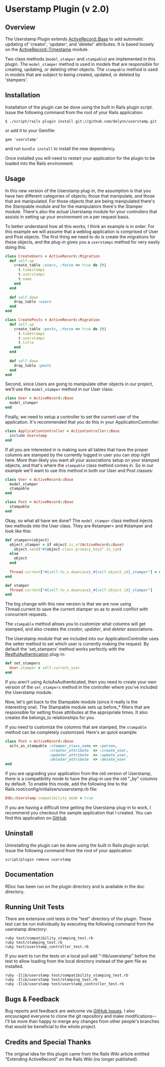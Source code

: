 Userstamp Plugin (v 2.0)
========================

Overview
--------

The Userstamp Plugin extends [ActiveRecord::Base](http://api.rubyonrails.org/classes/ActiveRecord/Base.html) to add automatic updating of 'creator',
'updater', and 'deleter' attributes. It is based loosely on the [ActiveRecord::Timestamp](http://api.rubyonrails.org/classes/ActiveRecord/Timestamp.html) module.

Two class methods (`model_stamper` and `stampable`) are implemented in this plugin.
The `model_stamper` method is used in models that are responsible for creating, updating, or
deleting other objects. The `stampable` method is used in models that are subject to being
created, updated, or deleted by 'stampers'.


Installation
------------

Installation of the plugin can be done using the built in Rails plugin script. Issue the following
command from the root of your Rails application:

    $ ./script/rails plugin install git://github.com/delynn/userstamp.git

or add it to your Gemfile:

    gem 'userstamp'

and run `bundle install` to install the new dependency.

Once installed you will need to restart your application for the plugin to be loaded into the Rails
environment.

Usage
-----

In this new version of the Userstamp plug-in, the assumption is that you have two different
categories of objects; those that manipulate, and those that are manipulated. For those objects
that are being manipulated there's the Stampable module and for the manipulators there's the
Stamper module. There's also the actual Userstamp module for your controllers that assists in
setting up your environment on a per request basis.

To better understand how all this works, I think an example is in order. For this example we will
assume that a weblog application is comprised of User and Post objects. The first thing we need to
do is create the migrations for these objects, and the plug-in gives you a `userstamps`
method for very easily doing this:

```ruby
class CreateUsers < ActiveRecord::Migration
  def self.up
    create_table :users, :force => true do |t|
      t.timestamps
      t.userstamps
      t.name
    end
  end
  
  def self.down
    drop_table :users
  end
end

class CreatePosts < ActiveRecord::Migration
  def self.up
    create_table :posts, :force => true do |t|
      t.timestamps
      t.userstamps
      t.title
    end
  end
  
  def self.down
    drop_table :posts
  end
end
```

Second, since Users are going to manipulate other objects in our project, we'll use the
`model_stamper` method in our User class:

```ruby
class User < ActiveRecord::Base
  model_stamper
end
```

Finally, we need to setup a controller to set the current user of the application. It's
recommended that you do this in your ApplicationController:

```ruby
class ApplicationController < ActionController::Base
  include Userstamp
end
```

If all you are interested in is making sure all tables that have the proper columns are stamped
by the currently logged in user you can stop right here. More than likely you want all your
associations setup on your stamped objects, and that's where the `stampable` class method
comes in. So in our example we'll want to use this method in both our User and Post classes:

```ruby
class User < ActiveRecord::Base
  model_stamper
  stampable
end

class Post < ActiveRecord::Base
  stampable
end
```

Okay, so what all have we done? The `model_stamper` class method injects two methods into the
User class. They are #stamper= and #stamper and look like this:

```ruby
def stamper=(object)
  object_stamper = if object.is_a?(ActiveRecord::Base)
    object.send("#{object.class.primary_key}".to_sym)
  else
    object
  end
  
  Thread.current["#{self.to_s.downcase}_#{self.object_id}_stamper"] = object_stamper
end

def stamper
  Thread.current["#{self.to_s.downcase}_#{self.object_id}_stamper"]
end
```

The big change with this new version is that we are now using Thread.current to save the current
stamper so as to avoid conflict with concurrent requests.

The `stampable` method allows you to customize what columns will get stamped, and also
creates the _creator_, _updater_, and _deleter_ associations.

The Userstamp module that we included into our ApplicationController uses the setter method to
set which user is currently making the request. By default the 'set_stampers' method works perfectly
with the [RestfulAuthentication](http://svn.techno-weenie.net/projects/plugins/restful_authentication) plug-in:

```ruby
def set_stampers
  User.stamper = self.current_user
end
```

If you aren't using ActsAsAuthenticated, then you need to create your own version of the
`set_stampers` method in the controller where you've included the Userstamp module.

Now, let's get back to the Stampable module (since it really is the interesting one). The Stampable
module sets up before_* filters that are responsible for setting those attributes at the appropriate
times. It also creates the belongs_to relationships for you.

If you need to customize the columns that are stamped, the `stampable` method can be
completely customized. Here's an quick example:

```ruby
class Post < ActiveRecord::Base
  acts_as_stampable :stamper_class_name => :person,
                    :creator_attribute  => :create_user,
                    :updater_attribute  => :update_user,
                    :deleter_attribute  => :delete_user
end
```

If you are upgrading your application from the old version of Userstamp, there is a compatibility
mode to have the plug-in use the old "_by" columns by default. To enable this mode, add the
following line to the Rails.root/config/initializers/userstamp.rb file:

```ruby
Ddb::Userstamp.compatibility_mode = true
```

If you are having a difficult time getting the Userstamp plug-in to work, I recommend you checkout
the sample application that I created. You can find this application on [GitHub](http://github.com/delynn/userstamp_sample)

Uninstall
---------

Uninstalling the plugin can be done using the built in Rails plugin script. Issue the following
command from the root of your application:

    script/plugin remove userstamp


Documentation
-------------

RDoc has been run on the plugin directory and is available in the doc directory.


Running Unit Tests
------------------

There are extensive unit tests in the "test" directory of the plugin. These test can be run
individually by executing the following command from the userstamp directory:

    ruby test/compatibility_stamping_test.rb
    ruby test/stamping_test.rb
    ruby test/userstamp_controller_test.rb

If you want to run the tests on a local pull add "-Ilib/userstamp" before the test to allow 
loading from the local directory instead of the gem file as installed. 

    ruby -Ilib/userstamp test/compatibility_stamping_test.rb
    ruby -Ilib/userstamp test/stamping_test.rb
    ruby -Ilib/userstamp test/userstamp_controller_test.rb


Bugs & Feedback
---------------

Bug reports and feedback are welcome via [GitHub Issues](https://github.com/delynn/userstamp/issues). I also encouraged everyone to clone the git repository and make modifications--I'll be more than happy to merge any changes from other people's branches that would be beneficial to the whole project.


Credits and Special Thanks
--------------------------

The original idea for this plugin came from the Rails Wiki article entitled
"Extending ActiveRecord" on the Rails Wiki (no longer published).
